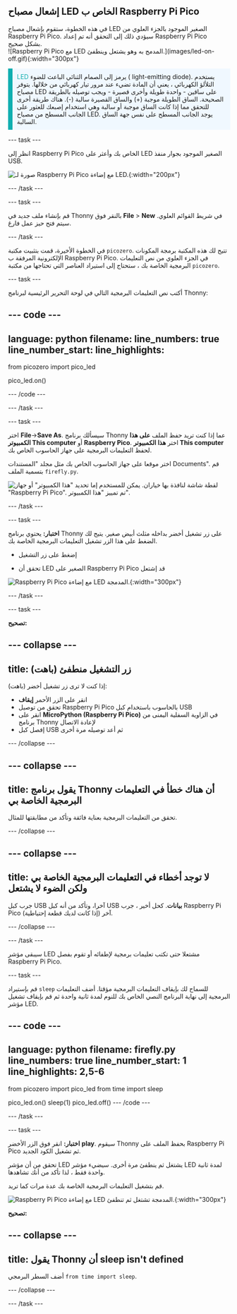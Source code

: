 ## إشعال مصباح LED الخاص ب Raspberry Pi Pico

<div style="display: flex; flex-wrap: wrap">
<div style="flex-basis: 200px; flex-grow: 1; margin-right: 15px;">
في هذه الخطوة، ستقوم بإشعال مصباح LED الصغير الموجود بالجزء العلوي من Raspberry Pi Pico. سيؤدي ذلك إلى التحقق أنه تم إعداد Raspberry Pi Pico بشكل صحيح.
</div>
<div>
![Raspberry Pi Pico مع LED المدمج به وهو يشتعل وينطفئ.](images/led-on-off.gif){:width="300px"}
</div>
</div>

<p style='border-left: solid; border-width:10px; border-color: #0faeb0; background-color: aliceblue; padding: 10px;'>
<span style="color: #0faeb0"> LED </span> يرمز إلى الصمام الثنائي الباعث للضوء ( light-emitting diode). يستخدم التلألؤ الكهربائي ، يعني أن المادة تضيء عند مرور تيار كهربائي من خلالها. يتوفر مصباح LED على ساقين - واحدة طويلة وأخرى قصيرة - ويجب توصيله بالطريقة الصحيحة. الساق الطويلة موجبة (+) والساق القصيرة سالبة (-). هناك طريقة أخرى للتحقق مما إذا كانت الساق موجبة أو سالبة وهي استخدام إصبعك للعثور على الجانب المسطح من مصباح LED. يوجد الجانب المسطح على نفس جهة الساق السالبة.
</p>

--- task ---

انظر إلى Raspberry Pi Pico الخاص بك وأعثر على LED الصغير الموجود بجوار منفذ USB.

![صورة لـ Raspberry Pi Pico مع إضاءة LED.](images/pico-led.jpg){:width="200px"}

--- /task ---

--- task ---

قم بإنشاء ملف جديد في Thonny بالنقر فوق **File** > **New** في شريط القوائم العلوي. سيتم فتح حيز عمل فارغ.

--- /task ---

في الخطوة الأخيرة، قمت بتثبيت مكتبة `picozero`. تتيح لك هذه المكتبة برمجة المكونات الإلكترونية المرفقة ب Raspberry Pi Pico. في الجزء العلوي من نص التعليمات البرمجية الخاصة بك ، ستحتاج إلى استيراد العناصر التي تحتاجها من مكتبة `picozero`.

--- task ---

أكتب نص التعليمات البرمجية التالي في لوحة التحرير الرئيسية لبرنامج Thonny:

--- code ---
---
language: python 
filename: 
line_numbers: true 
line_number_start:
line_highlights:
---
from picozero import pico_led

pico_led.on()

--- /code ---

--- /task ---

--- task ---

اختر **File**->**Save As**. سيسألك برنامج Thonny عما إذا كنت تريد حفظ الملف **على هذا الكمبيوتر This computer** أو **Raspberry Pico**. اختر **هذا الكمبيوتر This computer** لحفظ التعليمات البرمجية على جهاز الحاسوب الخاص بك.

اختر موقعا على جهاز الحاسوب الخاص بك مثل مجلد "المستندات Documents". قم بتسمية الملف `firefly.py`.

![لقطة شاشة لنافذة بها خياران. يمكن للمستخدم إما تحديد "هذا الكمبيوتر" أو جهاز "Raspberry Pi Pico". تم تمييز "هذا الكمبيوتر".](images/save-on-computer.png)

--- /task ---

--- task ---

**اختبار:** يحتوي برنامج Thonny على زر تشغيل أخضر بداخله مثلث أبيض صغير. يتيح لك الضغط على هذا الزر تشغيل التعليمات البرمجية الخاصة بك.

+ إضغط على زر التشغيل

+ تحقق أن LED الصغير على Raspberry Pi Pico قد إشتعل

![Raspberry Pi Pico مع إضاءة LED المدمجة.](images/led-on.jpg){:width="300px"}

--- /task ---

--- task ---

**تصحيح:**

--- collapse ---
---
title: زر التشغيل منطفئ (باهت)
---

إذا كنت لا ترى زر تشغيل أخضر (باهت):
+ انقر على الزر الأحمر **إيقاف**
+ تحقق من توصيل Raspberry Pi Pico بالحاسوب باستخدام كبل USB
+ انقر على **MicroPython (Raspberry Pi Pico)** في الزاوية السفلية اليمنى من برنامج Thonny لإعادة الاتصال
+ إفصل كبل USB ثم أعد توصيله مرة أخرى

--- /collapse ---

--- collapse ---
---
title: يقول برنامج Thonny أن هناك خطأ في التعليمات البرمجية الخاصة بي
---

تحقق من التعليمات البرمجية بعناية فائقة وتأكد من مطابقتها للمثال.

--- /collapse ---

--- collapse ---
---
title: لا توجد أخطاء في التعليمات البرمجية الخاصة بي ولكن الضوء لا يشتعل
---

جرب كبل USB آخرا، وتأكد من أنه كبل USB **بيانات**. كحل أخير ، جرب Raspberry Pi Pico آخر (إذا كانت لديك قطعة إحتياطية).

--- /collapse ---

--- /task ---

سيبقى مؤشر LED مشتعلا حتى تكتب تعليمات برمجية لإطفائه أو تقوم بفصل Raspberry Pi Pico.

--- task ---

قم بإستيراد `sleep` للسماح لك بإيقاف التعليمات البرمجية مؤقتا. أضف التعليمات البرمجية إلى نهاية البرنامج النصي الخاص بك للنوم لمدة ثانية واحدة ثم قم بإيقاف تشغيل مؤشر LED.

--- code ---
---
language: python 
filename: firefly.py 
line_numbers: true 
line_number_start: 1
line_highlights: 2,5-6
---
from picozero import pico_led 
from time import sleep

pico_led.on() 
sleep(1) 
pico_led.off()
--- /code ---

--- /task ---

--- task ---

**اختبار:** انقر فوق الزر الأخضر **play**. سيقوم Thonny بحفظ الملف على Raspberry Pi Pico ثم تشغيل الكود الجديد.

تحقق من أن مؤشر LED يشتغل ثم ينطفئ مرة أخرى. سيضيء مؤشر LED لمدة ثانية واحدة فقط ، لذا تأكد من أنك تشاهدها.

قم بتشغيل التعليمات البرمجية الخاصة بك عدة مرات كما تريد.

![Raspberry Pi Pico مع إضاءة LED المدمجة تشتغل ثم تنطفئ.](images/led-on-off.gif){:width="300px"}

**تصحيح:**

--- collapse ---
---
title: يقول Thonny أن sleep isn't defined
---

أضف السطر البرمجي `from time import sleep`.

--- /collapse ---

--- /task ---
